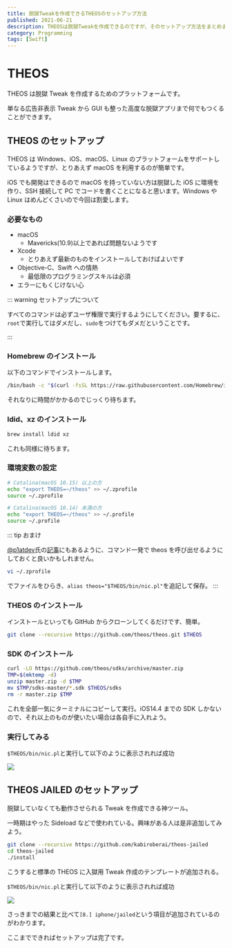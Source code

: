 ```yaml
---
title: 脱獄Tweakを作成できるTHEOSのセットアップ方法
published: 2021-06-21
description: THEOSは脱獄Tweakを作成できるのですが、そのセットアップ方法をまとめました
category: Programming
tags: [Swift]
---
```


# THEOS

THEOS は脱獄 Tweak を作成するためのプラットフォームです。

単なる広告非表示 Tweak から GUI も整った高度な脱獄アプリまで何でもつくることができます。

## THEOS のセットアップ

THEOS は Windows、iOS、macOS、Linux のプラットフォームをサポートしているようですが、とりあえず macOS を利用するのが簡単です。

iOS でも開発はできるので macOS を持っていない方は脱獄した iOS に環境を作り、SSH 接続して PC でコードを書くことになると思います。Windows や Linux はめんどくさいので今回は割愛します。

### 必要なもの

- macOS
  - Mavericks(10.9)以上であれば問題ないようです
- Xcode
  - とりあえず最新のものをインストールしておけばよいです
- Objective-C、Swift への情熱
  - 最低限のプログラミングスキルは必須
- エラーにもくじけない心

::: warning セットアップについて

すべてのコマンドは必ずユーザ権限で実行するようにしてください。要するに、`root`で実行してはダメだし、`sudo`をつけてもダメだということです。

:::

### Homebrew のインストール

以下のコマンドでインストールします。

```zsh
/bin/bash -c "$(curl -fsSL https://raw.githubusercontent.com/Homebrew/install/HEAD/install.sh)"
```

それなりに時間がかかるのでじっくり待ちます。

### ldid、xz のインストール

```zsh
brew install ldid xz
```

これも同様に待ちます。

### 環境変数の設定

```zsh
# Catalina(macOS 10.15) 以上の方
echo "export THEOS=~/theos" >> ~/.zprofile
source ~/.zprofile
```

```zsh
# Catalina(macOS 10.14) 未満の方
echo "export THEOS=~/theos" >> ~/.profile
source ~/.profile
```

::: tip おまけ

[@p1atdev](https://twitter.com/p1atdev)氏の[記事](https://zenn.dev/platina/articles/cc2dcfa20711e2)にもあるように、コマンド一発で theos を呼び出せるようにしておくと良いかもしれません。

```zsh
vi ~/.zprofile
```

でファイルをひらき、`alias theos="$THEOS/bin/nic.pl"`を追記して保存。
:::

### THEOS のインストール

インストールといっても GitHub からクローンしてくるだけです、簡単。

```zsh
git clone --recursive https://github.com/theos/theos.git $THEOS
```

### SDK のインストール

```zsh
curl -LO https://github.com/theos/sdks/archive/master.zip
TMP=$(mktemp -d)
unzip master.zip -d $TMP
mv $TMP/sdks-master/*.sdk $THEOS/sdks
rm -r master.zip $TMP
```

これを全部一気にターミナルにコピーして実行。iOS14.4 までの SDK しかないので、それ以上のものが使いたい場合は各自手に入れよう。

### 実行してみる

`$THEOS/bin/nic.pl`と実行して以下のように表示されれば成功

![](https://pbs.twimg.com/media/E4VdYyqVgAY6fgM?format=png)

## THEOS JAILED のセットアップ

脱獄していなくても動作させられる Tweak を作成できる神ツール。

一時期はやった Sideload などで使われている。興味がある人は是非追加してみよう。

```zsh
git clone --recursive https://github.com/kabiroberai/theos-jailed
cd theos-jailed
./install
```

こうすると標準の THEOS に入獄用 Tweak 作成のテンプレートが追加される。

`$THEOS/bin/nic.pl`と実行して以下のように表示されれば成功

![](https://pbs.twimg.com/media/E4Vh6K_UUAAH3Kg?format=png)

さっきまでの結果と比べて`[8.] iphone/jailed`という項目が追加されているのがわかります。

ここまでできればセットアップは完了です。

